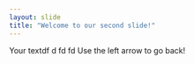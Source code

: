 ```yaml
---
layout: slide
title: "Welcome to our second slide!"
---
```

Your textdf d fd fd
Use the left arrow to go back!